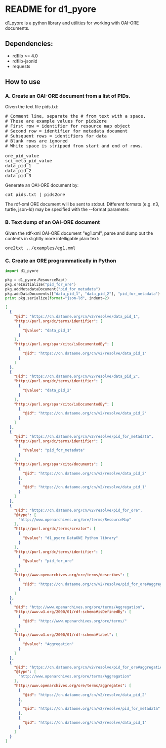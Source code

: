 # README for d1_pyore

d1_pyore is a python library and utilities for working with OAI-ORE documents.

## Dependencies:

  * rdflib >= 4.0
  * rdflib-jsonld
  * requests
  
## How to use

### A. Create an OAI-ORE document from a list of PIDs.

Given the text file pids.txt:

<pre>
# Comment line, separate the # from text with a space.
# These are example values for pids2ore
# First row = identifier for resource map object
# Second row = identifier for metadata document
# Subsquent rows = identifiers for data
# Blank rows are ignored
# White space is stripped from start and end of rows.

ore_pid_value
sci_meta_pid_value
data_pid_1
data_pid_2
data_pid_3
</pre>

Generate an OAI-ORE document by:

<pre>
cat pids.txt | pids2ore
</pre>

The rdf-xml ORE document will be sent to stdout. Different formats (e.g. n3, turtle, json-ld) may be specified with the --format parameter.

### B. Text dump of an OAI-ORE document

Given the rdf-xml OAI-ORE document "eg1.xml", parse and dump out the contents in slightly more intelligable plain text:

<pre>
ore2txt ../examples/eg1.xml
</pre>


### C. Create an ORE programmatically in Python

```python
import d1_pyore

pkg = d1_pyore.ResourceMap()
pkg.oreInitialize("pid_for_ore")
pkg.addMetadataDocument("pid_for_metadata")
pkg.addDataDocuments(["data_pid_1", "data_pid_2"], "pid_for_metadata")
print pkg.serialize(format="json-ld", indent=2)

```

```json
[
  {
    "@id": "https://cn.dataone.org/cn/v2/resolve/data_pid_1",
    "http://purl.org/dc/terms/identifier": [
      {
        "@value": "data_pid_1"
      }
    ],
    "http://purl.org/spar/cito/isDocumentedBy": [
      {
        "@id": "https://cn.dataone.org/cn/v2/resolve/data_pid_1"
      }
    ]
  },
  {
    "@id": "https://cn.dataone.org/cn/v2/resolve/data_pid_2",
    "http://purl.org/dc/terms/identifier": [
      {
        "@value": "data_pid_2"
      }
    ],
    "http://purl.org/spar/cito/isDocumentedBy": [
      {
        "@id": "https://cn.dataone.org/cn/v2/resolve/data_pid_2"
      }
    ]
  },
  {
    "@id": "https://cn.dataone.org/cn/v2/resolve/pid_for_metadata",
    "http://purl.org/dc/terms/identifier": [
      {
        "@value": "pid_for_metadata"
      }
    ],
    "http://purl.org/spar/cito/documents": [
      {
        "@id": "https://cn.dataone.org/cn/v2/resolve/data_pid_2"
      },
      {
        "@id": "https://cn.dataone.org/cn/v2/resolve/data_pid_1"
      }
    ]
  },
  {
    "@id": "https://cn.dataone.org/cn/v2/resolve/pid_for_ore",
    "@type": [
      "http://www.openarchives.org/ore/terms/ResourceMap"
    ],
    "http://purl.org/dc/terms/creator": [
      {
        "@value": "d1_pyore DataONE Python library"
      }
    ],
    "http://purl.org/dc/terms/identifier": [
      {
        "@value": "pid_for_ore"
      }
    ],
    "http://www.openarchives.org/ore/terms/describes": [
      {
        "@id": "https://cn.dataone.org/cn/v2/resolve/pid_for_ore#aggregation"
      }
    ]
  },
  {
    "@id": "http://www.openarchives.org/ore/terms/Aggregation",
    "http://www.w3.org/2000/01/rdf-schema#isDefinedBy": [
      {
        "@id": "http://www.openarchives.org/ore/terms/"
      }
    ],
    "http://www.w3.org/2000/01/rdf-schema#label": [
      {
        "@value": "Aggregation"
      }
    ]
  },
  {
    "@id": "https://cn.dataone.org/cn/v2/resolve/pid_for_ore#aggregation",
    "@type": [
      "http://www.openarchives.org/ore/terms/Aggregation"
    ],
    "http://www.openarchives.org/ore/terms/aggregates": [
      {
        "@id": "https://cn.dataone.org/cn/v2/resolve/data_pid_2"
      },
      {
        "@id": "https://cn.dataone.org/cn/v2/resolve/pid_for_metadata"
      },
      {
        "@id": "https://cn.dataone.org/cn/v2/resolve/data_pid_1"
      }
    ]
  }
]
```
